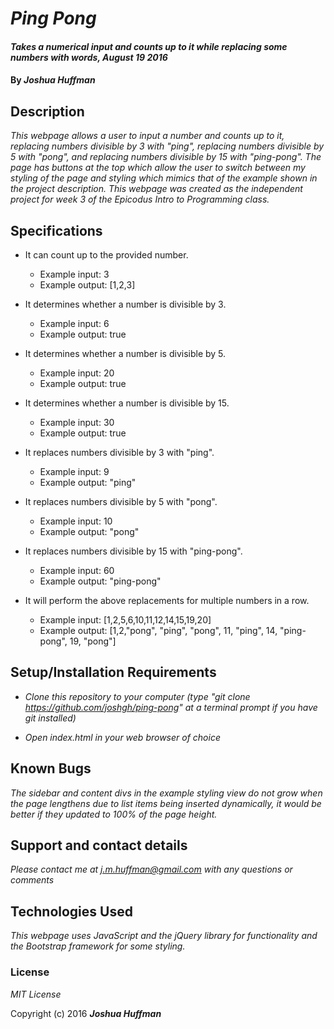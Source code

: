 # _Ping Pong_

#### _Takes a numerical input and counts up to it while replacing some numbers with words, August 19 2016_

#### By _**Joshua Huffman**_

## Description

_This webpage allows a user to input a number and counts up to it, replacing numbers divisible by 3 with "ping", replacing numbers divisible by 5 with "pong", and replacing numbers divisible by 15 with "ping-pong". The page has buttons at the top which allow the user to switch between my styling of the page and styling which mimics that of the example shown in the project description. This webpage was created as the independent project for week 3 of the Epicodus Intro to Programming class._

## Specifications

* It can count up to the provided number.
  * Example input: 3
  * Example output: [1,2,3]

* It determines whether a number is divisible by 3.
  * Example input: 6
  * Example output: true

* It determines whether a number is divisible by 5.
  * Example input: 20
  * Example output: true

* It determines whether a number is divisible by 15.
  * Example input: 30
  * Example output: true

* It replaces numbers divisible by 3 with "ping".
  * Example input: 9
  * Example output: "ping"

* It replaces numbers divisible by 5 with "pong".
  * Example input: 10
  * Example output: "pong"

* It replaces numbers divisible by 15 with "ping-pong".
  * Example input: 60
  * Example output: "ping-pong"

* It will perform the above replacements for multiple numbers in a row.
  * Example input: [1,2,5,6,10,11,12,14,15,19,20]
  * Example output: [1,2,"pong", "ping", "pong", 11, "ping", 14, "ping-pong", 19, "pong"]



## Setup/Installation Requirements

* _Clone this repository to your computer (type "git clone https://github.com/joshgh/ping-pong" at a terminal prompt if you have git installed)_

* _Open index.html in your web browser of choice_

## Known Bugs

_The sidebar and content divs  in the example styling view do not grow when the page lengthens due to list items being inserted dynamically, it would be better if they updated to 100% of the page height._

## Support and contact details

_Please contact me at j.m.huffman@gmail.com with any questions or comments_

## Technologies Used

_This webpage uses JavaScript and the jQuery library for functionality and the Bootstrap framework for some styling._

### License

*MIT License*

Copyright (c) 2016 **_Joshua Huffman_**
